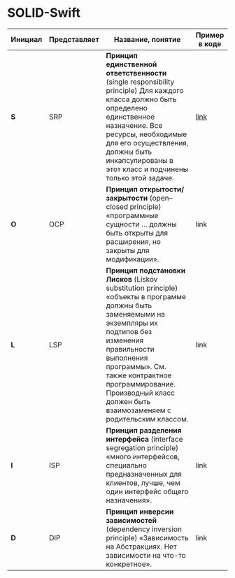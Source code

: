 # SOLID-Swift

| Инициал | Представляет | Название, понятие | Пример в коде | 
| --- | --- | --- | --- |  
| **S** | SRP | **Принцип единственной ответственности** (single responsibility principle) Для каждого класса должно быть определено единственное назначение. Все ресурсы, необходимые для его осуществления, должны быть инкапсулированы в этот класс и подчинены только этой задаче. | [link](https://github.com/egorskikh/SOLID-Swift/blob/main/SRP.playground/Contents.swift) |
| **O** | OCP | **Принцип открытости/закрытости** (open–closed principle) «программные сущности … должны быть открыты для расширения, но закрыты для модификации». | link |
| **L** | LSP | **Принцип подстановки Лисков** (Liskov substitution principle) «объекты в программе должны быть заменяемыми на экземпляры их подтипов без изменения правильности выполнения программы». См. также контрактное программирование. Производный класс должен быть взаимозаменяем с родительским классом. | link |
| **I** | ISP | **Принцип разделения интерфейса** (interface segregation principle) «много интерфейсов, специально предназначенных для клиентов, лучше, чем один интерфейс общего назначения». | link |
| **D** | DIP | **Принцип инверсии зависимостей** (dependency inversion principle) «Зависимость на Абстракциях. Нет зависимости на что-то конкретное». | link |
